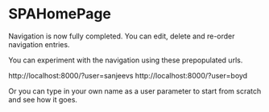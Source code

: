 ﻿# SPAHomePage

Navigation is now fully completed. You can edit, delete and re-order navigation entries.

You can experiment with the navigation using these prepopulated urls. 

http://localhost:8000/?user=sanjeevs
http://localhost:8000/?user=boyd

Or you can type in your own name as a user parameter to start from scratch and see how it goes.

